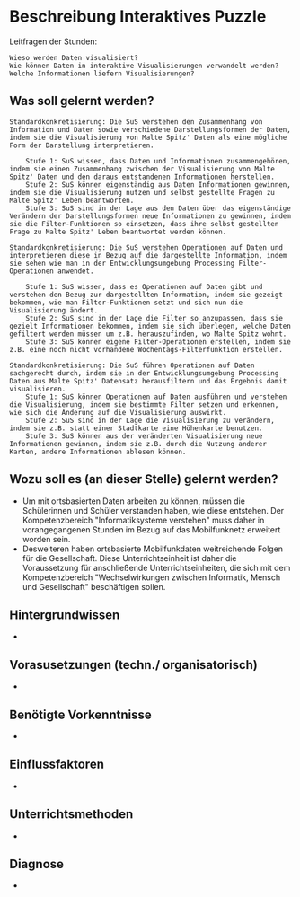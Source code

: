 # Beschreibung Interaktives Puzzle 

Leitfragen der Stunden:

    Wieso werden Daten visualisiert?
    Wie können Daten in interaktive Visualisierungen verwandelt werden?
    Welche Informationen liefern Visualisierungen?

##  Was soll gelernt werden?
    Standardkonkretisierung: Die SuS verstehen den Zusammenhang von Information und Daten sowie verschiedene Darstellungsformen der Daten, indem sie die Visualisierung von Malte Spitz' Daten als eine mögliche Form der Darstellung interpretieren.

        Stufe 1: SuS wissen, dass Daten und Informationen zusammengehören, indem sie einen Zusammenhang zwischen der Visualisierung von Malte Spitz' Daten und den daraus entstandenen Informationen herstellen.
        Stufe 2: SuS können eigenständig aus Daten Informationen gewinnen, indem sie die Visualisierung nutzen und selbst gestellte Fragen zu Malte Spitz' Leben beantworten.
        Stufe 3: SuS sind in der Lage aus den Daten über das eigenständige Verändern der Darstellungsformen neue Informationen zu gewinnen, indem sie die Filter-Funktionen so einsetzen, dass ihre selbst gestellten Frage zu Malte Spitz' Leben beantwortet werden können.

    Standardkonkretisierung: Die SuS verstehen Operationen auf Daten und interpretieren diese in Bezug auf die dargestellte Information, indem sie sehen wie man in der Entwicklungsumgebung Processing Filter-Operationen anwendet.

        Stufe 1: SuS wissen, dass es Operationen auf Daten gibt und verstehen den Bezug zur dargestellten Information, indem sie gezeigt bekommen, wie man Filter-Funktionen setzt und sich nun die Visualisierung ändert.
        Stufe 2: SuS sind in der Lage die Filter so anzupassen, dass sie gezielt Informationen bekommen, indem sie sich überlegen, welche Daten gefiltert werden müssen um z.B. herauszufinden, wo Malte Spitz wohnt.
        Stufe 3: SuS können eigene Filter-Operationen erstellen, indem sie z.B. eine noch nicht vorhandene Wochentags-Filterfunktion erstellen.

    Standardkonkretisierung: Die SuS führen Operationen auf Daten sachgerecht durch, indem sie in der Entwicklungsumgebung Processing Daten aus Malte Spitz' Datensatz herausfiltern und das Ergebnis damit visualisieren.
        Stufe 1: SuS können Operationen auf Daten ausführen und verstehen die Visualisierung, indem sie bestimmte Filter setzen und erkennen, wie sich die Änderung auf die Visualisierung auswirkt.
        Stufe 2: SuS sind in der Lage die Visualisierung zu verändern, indem sie z.B. statt einer Stadtkarte eine Höhenkarte benutzen.
        Stufe 3: SuS können aus der veränderten Visualisierung neue Informationen gewinnen, indem sie z.B. durch die Nutzung anderer Karten, andere Informationen ablesen können.  
   
   
## Wozu soll es (an dieser Stelle) gelernt werden?
   *  Um mit ortsbasierten Daten arbeiten zu können, müssen die Schülerinnen und Schüler verstanden haben, wie diese entstehen. Der Kompetenzbereich "Informatiksysteme verstehen" muss daher in vorangegangenen Stunden im Bezug auf das Mobilfunknetz erweitert worden sein. 
   *  Desweiteren haben ortsbasierte Mobilfunkdaten weitreichende Folgen für die Gesellschaft. Diese Unterrichtseinheit ist daher die Voraussetzung für anschließende Unterrichtseinheiten, die sich mit dem Kompetenzbereich "Wechselwirkungen zwischen Informatik, Mensch und Gesellschaft" beschäftigen sollen.
   

## Hintergrundwissen 
   * 


## Vorasusetzungen (techn./ organisatorisch)
   * 
   

## Benötigte Vorkenntnisse
   * 


## Einflussfaktoren
   * 
   

## Unterrichtsmethoden
   * 


## Diagnose
   * 
